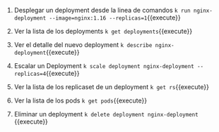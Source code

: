 1. Desplegar un deployment desde la linea de comandos 
`k run nginx-deployment --image=nginx:1.16 --replicas=1`{{execute}} 

2. Ver la lista de los deployments
`k get deployments`{{execute}} 

3. Ver el detalle del nuevo deployment
`k describe nginx-deployment`{{execute}} 

4. Escalar un Deployment
`k scale deployment nginx-deployment --replicas=4`{{execute}} 

5. Ver la lista de los replicaset de un deployment
`k get rs`{{execute}} 

6. Ver la lista de los pods
`k get pods`{{execute}} 

7. Eliminar un deployment 
 `k delete deployment nginx-deployment `{{execute}}  